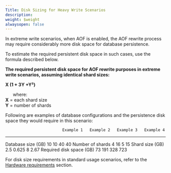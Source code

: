 ```yaml
---
Title: Disk Sizing for Heavy Write Scenarios
description: 
weight: $weight
alwaysopen: false
---
```

In extreme write scenarios, when AOF is enabled, the AOF rewrite process
may require considerably more disk space for database persistence.

To estimate the required persistent disk space in such cases, use the
formula described below.

**The required persistent disk space for AOF rewrite purposes in extreme
write scenarios, assuming identical shard sizes:**

**X (1 + 3Y +Y²)**

      where:\
**X** = each shard size\
**Y** = number of shards

Following are examples of database configurations and the persistence
disk space they would require in this scenario:

                             Example 1   Example 2   Example 3   Example 4
  -------------------------- ----------- ----------- ----------- -----------
  Database size (GB)         10          10          40          40
  Number of shards           4           16          5           15
  Shard size (GB)            2.5         0.625       8           2.67
  Required disk space (GB)   73          191         328         723

For disk size requirements in standard usage scenarios, refer to the
[Hardware
requirements](/rs/administering/designing-production/hardware-requirements/)
section.
